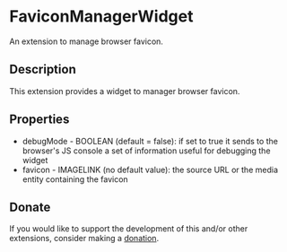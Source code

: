 # FaviconManagerWidget
An extension to manage browser favicon.

## Description
This extension provides a widget to manager browser favicon.

## Properties
- debugMode - BOOLEAN (default = false): if set to true it sends to the browser's JS console a set of information useful for debugging the widget
- favicon - IMAGELINK (no default value): the source URL or the media entity containing the favicon

## Donate
If you would like to support the development of this and/or other extensions, consider making a [donation](https://www.paypal.com/donate/?business=HCDX9BAEYDF4C&no_recurring=0&currency_code=EUR).
